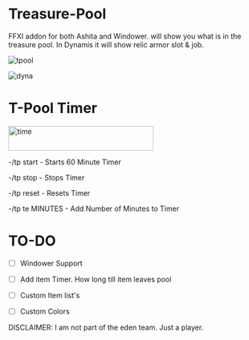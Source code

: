 




# Treasure-Pool
FFXI addon for both Ashita and Windower.
will show you what is in the treasure pool.
In Dynamis it will show relic armor slot & job.

![tpool](https://github.com/user-attachments/assets/31c97042-17b1-4024-827d-8d69542fddbd)

![dyna](https://github.com/user-attachments/assets/32f7ba65-fd09-4d98-8208-220947628906)

# T-Pool Timer 
<img width="289" height="49" alt="time" src="https://github.com/user-attachments/assets/d04fd4dd-7cb4-4ab7-90cb-1813e4a074c8" />

-/tp start - Starts 60 Minute Timer

-/tp stop - Stops Timer

-/tp reset - Resets Timer

-/tp te MINUTES - Add Number of Minutes to Timer




# TO-DO
- [ ] Windower Support
- [ ] Add item Timer. How long till item leaves pool
- [ ] Custom Item list's
- [ ] Custom Colors


DISCLAIMER: I am not part of the eden team. Just a player.
